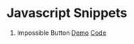 # Javascript Snippets

1. Impossible Button [Demo](https://replit.com/@vijethx/ImpossibleButton) [Code]('./../ImpossibleButton/index.html)
